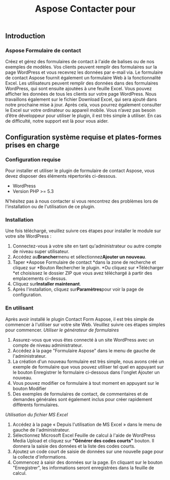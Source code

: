 ﻿---
title: Aspose Contacter pour
second_title: Aspose Contact Form Documen
type: docs
url: /fr/aspose-contact-form/
description: Créez et gérez des formulaires de contact à l'aide de balises ou de nos exemples de modèles. Vos clients peuvent remplir des formulaires sur la page WordPress et vous recevrez les données par e-mail via. Le formulaire de contact Aspose fournit également un formulaire Web à la fonctionnalité Excel. Les utilisateurs peuvent remplir des données dans des formulaires WordPress, qui sont ensuite ajoutées à une feuille Excel. Vous pouvez afficher les données de tous les clients dans votre page WordPress
weight: 10
kwords: Excel, Office Cloud, REST API, Feuille de calcul, PDF, CSV, Json, Markdwon, Aspose Formulaire de contact
---
## **Introduction**
### **Aspose Formulaire de contact**
Créez et gérez des formulaires de contact à l'aide de balises ou de nos exemples de modèles. Vos clients peuvent remplir des formulaires sur la page WordPress et vous recevrez les données par e-mail via. Le formulaire de contact Aspose fournit également un formulaire Web à la fonctionnalité Excel. Les utilisateurs peuvent remplir des données dans des formulaires WordPress, qui sont ensuite ajoutées à une feuille Excel. Vous pouvez afficher les données de tous les clients sur votre page WordPress. Nous travaillons également sur le fichier Download Excel, qui sera ajouté dans notre prochaine mise à jour. Après cela, vous pourrez également consulter le Excel sur votre ordinateur ou appareil mobile. Vous n’avez pas besoin d’être développeur pour utiliser le plugin, il est très simple à utiliser. En cas de difficulté, notre support est là pour vous aider.
## **Configuration système requise et plates-formes prises en charge**
### **Configuration requise**
Pour installer et utiliser le plugin de formulaire de contact Aspose, vous devez disposer des éléments répertoriés ci-dessous.

- WordPress
- Version PHP >= 5.3

N'hésitez pas à nous contacter si vous rencontrez des problèmes lors de l'installation ou de l'utilisation de ce plugin.
### **Installation**
Une fois téléchargé, veuillez suivre ces étapes pour installer le module sur votre site WordPress :

1. Connectez-vous à votre site en tant qu'administrateur ou autre compte de niveau super utilisateur.
1. Accédez au**Brancher**menu et sélectionnez**Ajouter un nouveau**.
1. Taper \*Aspose Formulaire de contact \*dans la zone de recherche et cliquez sur \*Bouton Rechercher le plugin. \*Ou cliquez sur \*Télécharger \*et choisissez le dossier ZIP que vous avez téléchargé à partir des emplacements ci-dessus.
1. Cliquez sur**Installer maintenant**.
1. Après l'installation, cliquez sur**Paramètres**pour voir la page de configuration.
### **En utilisant**
Après avoir installé le plugin Contact Form Aspose, il est très simple de commencer à l'utiliser sur votre site Web. Veuillez suivre ces étapes simples pour commencer.
*Utiliser le générateur de formulaires*
1. Assurez-vous que vous êtes connecté à un site WordPress avec un compte de niveau administrateur.
1. Accédez à la page "Formulaire Aspose" dans le menu de gauche de l'administrateur.
1. La création d'un nouveau formulaire est très simple, nous avons créé un exemple de formulaire que vous pouvez utiliser tel quel en appuyant sur le bouton Enregistrer le formulaire ci-dessous dans l'onglet Ajouter un nouveau.
1. Vous pouvez modifier ce formulaire à tout moment en appuyant sur le bouton Modifier
1. Des exemples de formulaires de contact, de commentaires et de demandes générales sont également inclus pour créer rapidement différents formulaires.

*Utilisation du fichier MS Excel*
1. Accédez à la page « Depuis l'utilisation de MS Excel » dans le menu de gauche de l'administrateur.
1.  Sélectionnez Microsoft Excel Feuille de calcul à l'aide de WordPress Media Upload et cliquez sur<strong> "Générer des codes courts"</strong> bouton. Il donnera la saisie des données et la liste des codes courts.
1. Ajoutez un code court de saisie de données sur une nouvelle page pour la collecte d'informations.
1. Commencez à saisir des données sur la page. En cliquant sur le bouton "Enregistrer", les informations seront enregistrées dans la feuille de calcul.
